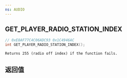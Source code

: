 ```yaml
---
ns: AUDIO
---
```

## GET_PLAYER_RADIO_STATION_INDEX

```c
// 0xE8AF77C4C06ADC93 0x1C4946AC
int GET_PLAYER_RADIO_STATION_INDEX();
```

```
Returns 255 (radio off index) if the function fails.  
```

## 返回值
